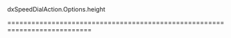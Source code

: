 <!--id-->dxSpeedDialAction.Options.height<!--/id-->
<!--merge--><!--/merge-->
<!--hidden--><!--/hidden-->
===========================================================================
